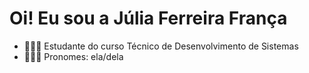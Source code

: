 # Oi! Eu sou a Júlia Ferreira França
  - 👩🏻‍💻 Estudante do curso Técnico de Desenvolvimento de Sistemas
  - 🙋🏻‍♀️ Pronomes: ela/dela
